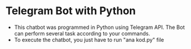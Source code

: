 # Telegram Bot with Python
* This chatbot was programmed in Python using Telegram API. The Bot can perform several task according to your commands.
* To execute the chatbot, you just have to run "ana kod.py" file
